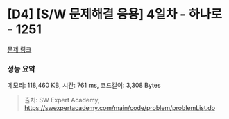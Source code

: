 # [D4] [S/W 문제해결 응용] 4일차 - 하나로 - 1251 

[문제 링크](https://swexpertacademy.com/main/code/problem/problemDetail.do?contestProbId=AV15StKqAQkCFAYD) 

### 성능 요약

메모리: 118,460 KB, 시간: 761 ms, 코드길이: 3,308 Bytes



> 출처: SW Expert Academy, https://swexpertacademy.com/main/code/problem/problemList.do